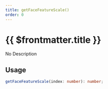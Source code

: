 ```yaml
---
title: getFaceFeatureScale()
order: 0
---
```


# {{ $frontmatter.title }}

No Description

## Usage

```ts
getFaceFeatureScale(index: number): number;
```
